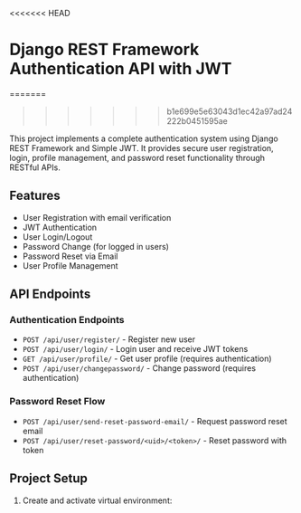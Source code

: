 <<<<<<< HEAD
# Django REST Framework Authentication API with JWT
=======

>>>>>>> b1e699e5e63043d1ec42a97ad24222b0451595ae

This project implements a complete authentication system using Django REST Framework and Simple JWT. It provides secure user registration, login, profile management, and password reset functionality through RESTful APIs.

## Features

- User Registration with email verification
- JWT Authentication
- User Login/Logout
- Password Change (for logged in users) 
- Password Reset via Email
- User Profile Management
        
## API Endpoints

### Authentication Endpoints
- `POST /api/user/register/` - Register new user
- `POST /api/user/login/` - Login user and receive JWT tokens
- `GET /api/user/profile/` - Get user profile (requires authentication)
- `POST /api/user/changepassword/` - Change password (requires authentication)

### Password Reset Flow
- `POST /api/user/send-reset-password-email/` - Request password reset email
- `POST /api/user/reset-password/<uid>/<token>/` - Reset password with token

## Project Setup

1. Create and activate virtual environment:
